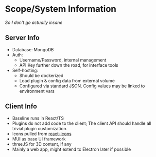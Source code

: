 # Scope/System Information

_So I don't go actually insane_

## Server Info

- Database: MongoDB
- Auth:
  - Username/Password, internal management
  - API Key further down the road, for interface tools
- Self-hosting:
  - Should be dockerized
  - Load plugin & config data from external volume
  - Configured via standard JSON. Config values may be linked to environment vars

## Client Info

- Baseline runs in React/TS
- Plugins do not add code to the client; The client API should handle all trivial plugin customization.
- Icons pulled from [react-icons](https://react-icons.github.io/react-icons/)
- MUI as base UI framework
- threeJS for 3D content, if any
- Mainly a web app, might extend to Electron later if possible
